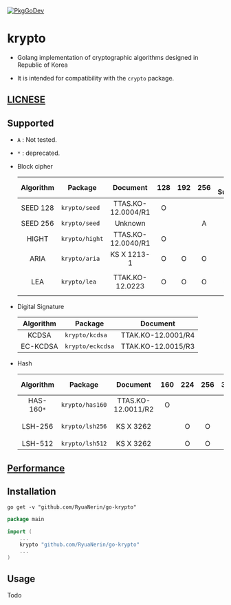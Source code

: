 [![PkgGoDev](https://pkg.go.dev/badge/github.com/RyuaNerin/go-krypto)](https://pkg.go.dev/github.com/RyuaNerin/go-krypto)

# krypto

- Golang implementation of cryptographic algorithms designed in Republic of Korea

- It is intended for compatibility with the `crypto` package.

## [LICNESE](/LICENSE)

## Supported

- `A` : Not tested.
- `*` : deprecated.

- Block cipher

    | Algorithm | Package        | Document           | 128 | 192 | 256 | SIMD Supports           |
    |:---------:|----------------|:------------------:|:---:|:---:|:---:|:-----------------------:|
    | SEED 128  | `krypto/seed`  | TTAS.KO-12.0004/R1 | O   |     |     |                         |
    | SEED 256  | `krypto/seed`  | Unknown            |     |     | A   |                         |
    | HIGHT     | `krypto/hight` | TTAS.KO-12.0040/R1 | O   |     |     |                         |
    | ARIA      | `krypto/aria`  | KS X 1213-1        | O   | O   | O   |                         |
    | LEA       | `krypto/lea`   | TTAK.KO-12.0223    | O   | O   | O   | `SSE2`, `SSSE3`, `AVX2` |

- Digital Signature

    | Algorithm | Package          | Document           |
    |:---------:|------------------|:------------------:|
    | KCDSA     | `krypto/kcdsa`   | TTAK.KO-12.0001/R4 |
    | EC-KCDSA  | `krypto/eckcdsa` | TTAK.KO-12.0015/R3 |

- Hash

    | Algorithm  | Package         | Document           | 160 | 224 | 256 | 384 | 512 | SIMD Supports         |
    |:----------:|-----------------|:------------------:|:---:|:---:|:---:|:---:|:---:|:---------------------:|
    | HAS-160`*` | `krypto/has160` | TTAS.KO-12.0011/R2 | O   |     |     |     |     |                       |
    | LSH-256    | `krypto/lsh256` | KS X 3262          |     | O   | O   |     |     | `SSE2` `SSSE3` `AVX2` |
    | LSH-512    | `krypto/lsh512` | KS X 3262          |     | O   | O   | O   | O   |                       |

## [Performance](/PERFORMANCE.md)

## Installation

```shell
go get -v "github.com/RyuaNerin/go-krypto"
```

```go
package main

import (
    ...
    krypto "github.com/RyuaNerin/go-krypto"
    ...
)
```

## Usage

Todo
